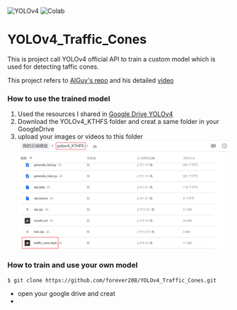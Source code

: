 ![YOLOv4](https://img.shields.io/badge/YOLOv4-API-brightgreen) ![Colab](https://img.shields.io/badge/Colab-training-orange)

# YOLOv4_Traffic_Cones
This is project call YOLOv4 official API to train a custom model which is used for detecting taffic cones.

This project refers to [AIGuy's repo](https://github.com/theAIGuysCode/YOLOv4-Cloud-Tutorial) and his detailed [video](https://www.youtube.com/watch?v=mmj3nxGT2YQ)


### How to use the trained model

1. Used the resources I shared in [Google Drive YOLOv4](https://drive.google.com/drive/folders/169crfWbRucJFBm_u3He2fmEE7l2e9eqK?usp=sharing)
2. Download the YOLOv4_KTHFS folder and creat a same folder in your GoogleDrive
3. upload your images or videos to this folder![upload your video](https://github.com/forever208/YOLOv4_Traffic_Cones/blob/master/img/Snipaste_2020-09-23_10-38-43.png)



### How to train and use your own model

    $ git clone https://github.com/forever208/YOLOv4_Traffic_Cones.git

    
- open your google drive and creat 
- 

    
